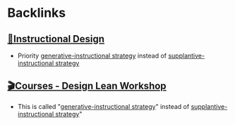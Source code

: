 
# Backlinks
## [🌱Instructional Design](<🌱Instructional Design.md>)
- Priority [generative-instructional strategy](<generative-instructional strategy.md>) instead of [supplantive-instructional strategy](<supplantive-instructional strategy.md>)

## [🎬Courses - Design Lean Workshop](<🎬Courses - Design Lean Workshop.md>)
- This is called "[generative-instructional strategy](<generative-instructional strategy.md>)" instead of [supplantive-instructional strategy](<supplantive-instructional strategy.md>)"

